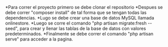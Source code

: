 *Para correr el proyecto primero se debe clonar el repositorio
*Despues se debe correr "composer install" de tal forma que se tengan todas las dependencias.
*Lugo se debe crear una base de datos MySQL llamada onlinestore. 
*Luego se corre el comando "php artisan migrate:fresh --seed", para crear y llenar las tablas de la base de datos con valores predeterminados.
*Finalmente se debe correr el comando "php artisan serve" para acceder a la pagina. 

